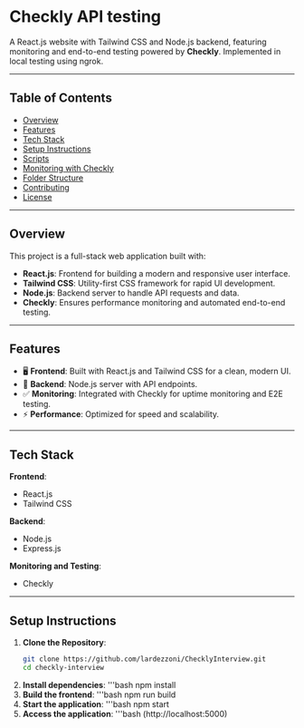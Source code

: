 # Checkly API testing

A React.js website with Tailwind CSS and Node.js backend, featuring monitoring and end-to-end testing powered by **Checkly**. Implemented in local testing using ngrok.

---

## Table of Contents
- [Overview](#overview)
- [Features](#features)
- [Tech Stack](#tech-stack)
- [Setup Instructions](#setup-instructions)
- [Scripts](#scripts)
- [Monitoring with Checkly](#monitoring-with-checkly)
- [Folder Structure](#folder-structure)
- [Contributing](#contributing)
- [License](#license)

---

## Overview

This project is a full-stack web application built with:
- **React.js**: Frontend for building a modern and responsive user interface.
- **Tailwind CSS**: Utility-first CSS framework for rapid UI development.
- **Node.js**: Backend server to handle API requests and data.
- **Checkly**: Ensures performance monitoring and automated end-to-end testing.

---

## Features

- 🖥️ **Frontend**: Built with React.js and Tailwind CSS for a clean, modern UI.
- 🚀 **Backend**: Node.js server with API endpoints.
- ✅ **Monitoring**: Integrated with Checkly for uptime monitoring and E2E testing.
- ⚡ **Performance**: Optimized for speed and scalability.

---

## Tech Stack

**Frontend**:
- React.js
- Tailwind CSS

**Backend**:
- Node.js
- Express.js

**Monitoring and Testing**:
- Checkly

---

## Setup Instructions

1. **Clone the Repository**:
   ```bash
   git clone https://github.com/lardezzoni/ChecklyInterview.git
   cd checkly-interview

2. **Install dependencies**:
   '''bash
   npm install
4. **Build the frontend**:
     '''bash
   npm run build
6. **Start the application**:
     '''bash
   npm start
8. **Access the application**:
     '''bash
   (http://localhost:5000)
   

   
